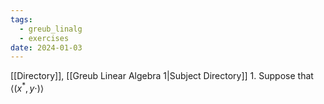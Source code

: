 ```yaml
---
tags:
  - greub_linalg
  - exercises
date: 2024-01-03
---
```

[[Directory]], [[Greub Linear Algebra 1|Subject Directory]]
1. 
Suppose that ${} \langle (x^{*},\, y\cdot ) \rangle  {}$